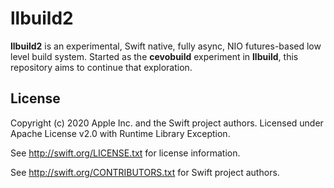 llbuild2
=========

**llbuild2** is an experimental, Swift native, fully async, NIO futures-based
low level build system. Started as the **cevobuild** experiment in **llbuild**,
this repository aims to continue that exploration.


License
-------

Copyright (c) 2020 Apple Inc. and the Swift project authors.
Licensed under Apache License v2.0 with Runtime Library Exception.

See http://swift.org/LICENSE.txt for license information.

See http://swift.org/CONTRIBUTORS.txt for Swift project authors.
